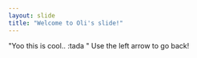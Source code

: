 ```yaml
---
layout: slide
title: "Welcome to Oli's slide!"
---
```

"Yoo this is cool.. :tada "
Use the left arrow to go back!
